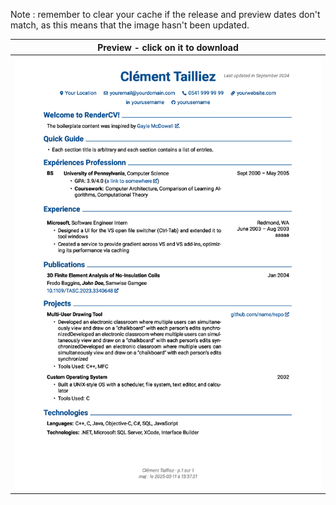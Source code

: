 Note : remember to clear your cache if the release and preview dates don't match, as this means that the image hasn't been updated.

| Preview - click on it to download |
| ---------- |
| <a href=https://github.com/c2tz/cv-test/releases/download/2025-02-11_13-37-23/CV_NAME.pdf><img src=https://raw.githubusercontent.com/c2tz/cv-test/develop/CV_NAME.png alt=CV Preview></a> |

